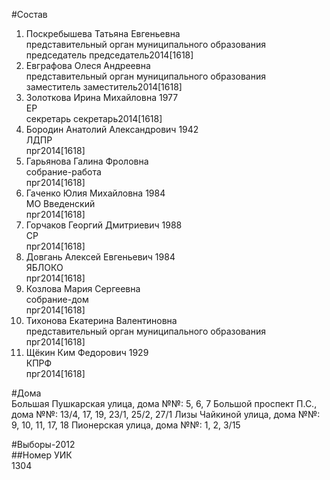 #Состав  
1. Поскребышева Татьяна Евгеньевна  
    представительный орган муниципального образования  
    председатель председатель2014[1618]  
2. Евграфова Олеся Андреевна  
    представительный орган муниципального образования  
    заместитель заместитель2014[1618]  
3. Золоткова Ирина Михайловна 1977  
    ЕР  
    секретарь секретарь2014[1618]  
4. Бородин Анатолий Александрович 1942  
    ЛДПР  
    прг2014[1618]  
5. Гарьянова Галина Фроловна  
    собрание-работа  
    прг2014[1618]  
6. Гаченко Юлия Михайловна 1984  
    МО Введенский  
    прг2014[1618]  
7. Горчаков Георгий Дмитриевич 1988  
    СР  
    прг2014[1618]  
8. Довгань Алексей Евгеньевич 1984  
    ЯБЛОКО  
    прг2014[1618]  
9. Козлова Мария Сергеевна  
    собрание-дом  
    прг2014[1618]  
10. Тихонова Екатерина Валентиновна  
    представительный орган муниципального образования  
    прг2014[1618]  
11. Щёкин Ким Федорович 1929  
    КПРФ  
    прг2014[1618]  
  
#Дома  
Большая Пушкарская улица, дома №№: 5, 6, 7 Большой проспект П.С., дома №№: 13/4, 17, 19, 23/1, 25/2, 27/1 Лизы Чайкиной улица, дома №№: 9, 10, 11, 17, 18  Пионерская улица, дома №№: 1, 2, 3/15  
  
#Выборы-2012  
##Номер УИК  
1304  
